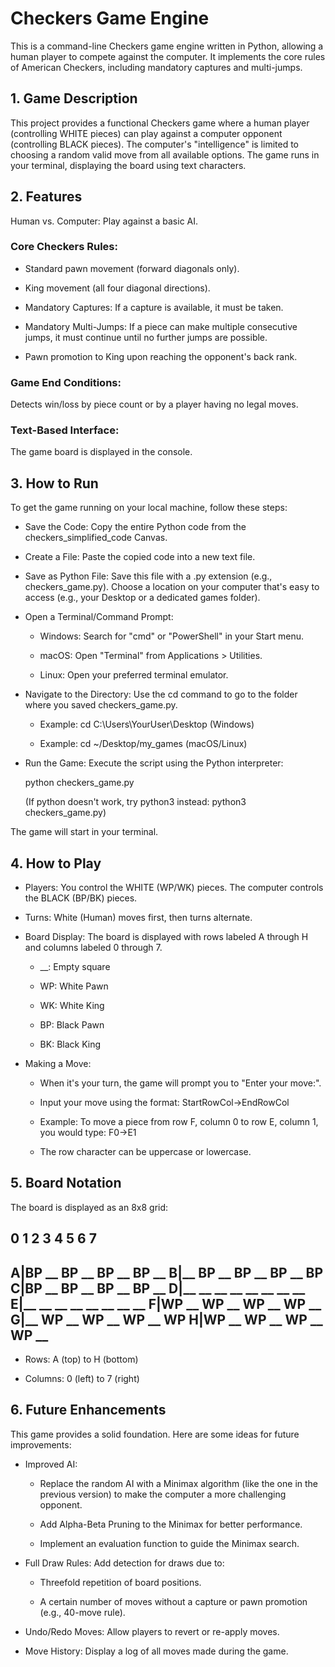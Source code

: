 # Checkers Game Engine

This is a command-line Checkers game engine written in Python, allowing a human player to compete against the computer. It implements the core rules of American Checkers, including mandatory captures and multi-jumps.


## 1. Game Description

This project provides a functional Checkers game where a human player (controlling WHITE pieces) can play against a computer opponent (controlling BLACK pieces). The computer's "intelligence" is limited to choosing a random valid move from all available options. The game runs in your terminal, displaying the board using text characters.

## 2. Features

Human vs. Computer: Play against a basic AI.

### Core Checkers Rules:

* Standard pawn movement (forward diagonals only).

* King movement (all four diagonal directions).

* Mandatory Captures: If a capture is available, it must be taken.

* Mandatory Multi-Jumps: If a piece can make multiple consecutive jumps, it must continue until no further jumps are possible.

* Pawn promotion to King upon reaching the opponent's back rank.

### Game End Conditions: 
Detects win/loss by piece count or by a player having no legal moves.

### Text-Based Interface: 
The game board is displayed in the console.

## 3. How to Run
To get the game running on your local machine, follow these steps:

* Save the Code: Copy the entire Python code from the checkers_simplified_code Canvas.

* Create a File: Paste the copied code into a new text file.

* Save as Python File: Save this file with a .py extension (e.g., checkers_game.py). Choose a location on your computer that's easy to access (e.g., your Desktop or a dedicated games folder).

* Open a Terminal/Command Prompt:

    * Windows: Search for "cmd" or "PowerShell" in your Start menu.

    * macOS: Open "Terminal" from Applications > Utilities.

    * Linux: Open your preferred terminal emulator.

* Navigate to the Directory: Use the cd command to go to the folder where you saved checkers_game.py.

    * Example: cd C:\Users\YourUser\Desktop (Windows)

    * Example: cd ~/Desktop/my_games (macOS/Linux)

* Run the Game: Execute the script using the Python interpreter:

    python checkers_game.py

    (If python doesn't work, try python3 instead: python3 checkers_game.py)

The game will start in your terminal.

## 4. How to Play
* Players: You control the WHITE (WP/WK) pieces. The computer controls the BLACK (BP/BK) pieces.

* Turns: White (Human) moves first, then turns alternate.

* Board Display: The board is displayed with rows labeled A through H and columns labeled 0 through 7.

    * __: Empty square

    * WP: White Pawn

    * WK: White King

    * BP: Black Pawn

    * BK: Black King

* Making a Move:

    * When it's your turn, the game will prompt you to "Enter your move:".

    * Input your move using the format: StartRowCol->EndRowCol

    * Example: To move a piece from row F, column 0 to row E, column 1, you would type: F0->E1

    * The row character can be uppercase or lowercase.

## 5. Board Notation
The board is displayed as an 8x8 grid:

   0  1  2  3  4  5  6  7
  -----------------------
A|BP __ BP __ BP __ BP __
B|__ BP __ BP __ BP __ BP
C|BP __ BP __ BP __ BP __
D|__ __ __ __ __ __ __ __
E|__ __ __ __ __ __ __ __
F|WP __ WP __ WP __ WP __
G|__ WP __ WP __ WP __ WP
H|WP __ WP __ WP __ WP __
  -----------------------

* Rows: A (top) to H (bottom)

* Columns: 0 (left) to 7 (right)

## 6. Future Enhancements
This game provides a solid foundation. Here are some ideas for future improvements:

* Improved AI:

    * Replace the random AI with a Minimax algorithm (like the one in the previous version) to make the computer a more challenging opponent.

    * Add Alpha-Beta Pruning to the Minimax for better performance.

    * Implement an evaluation function to guide the Minimax search.

* Full Draw Rules: Add detection for draws due to:

    * Threefold repetition of board positions.

    * A certain number of moves without a capture or pawn promotion (e.g., 40-move rule).

* Undo/Redo Moves: Allow players to revert or re-apply moves.

* Move History: Display a log of all moves made during the game.
